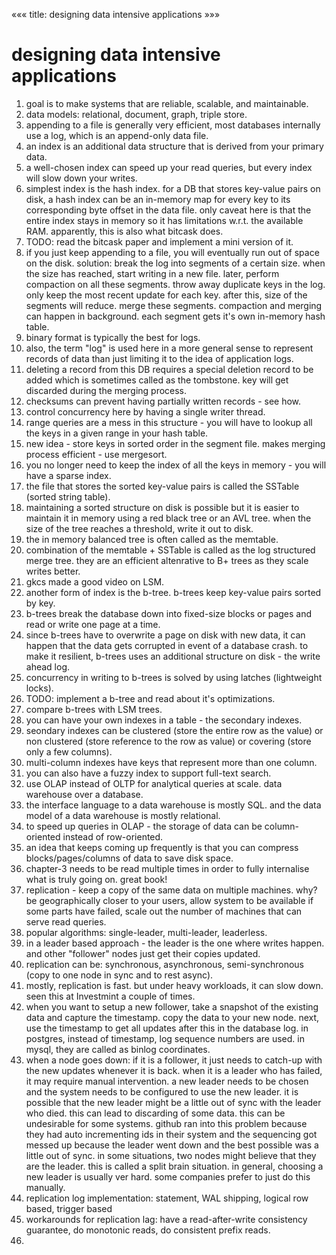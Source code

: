 «««
title: designing data intensive applications
»»»


# designing data intensive applications

1. goal is to make systems that are reliable, scalable, and maintainable.
2. data models: relational, document, graph, triple store.
3. appending to a file is generally very efficient, most databases internally use a log, which is an append-only data file.
4. an index is an additional data structure that is derived from your primary data.
5. a well-chosen index can speed up your read queries, but every index will slow down your writes.
6. simplest index is the hash index. for a DB that stores key-value pairs on disk, a hash index can be an in-memory map for every key to its corresponding byte offset in the data file. only caveat here is that the entire index stays in memory so it has limitations w.r.t. the available RAM. apparently, this is also what bitcask does.
7. TODO: read the bitcask paper and implement a mini version of it.
8. if you just keep appending to a file, you will eventually run out of space on the disk. solution: break the log into segments of a certain size. when the size has reached, start writing in a new file. later, perform compaction on all these segments. throw away duplicate keys in the log. only keep the most recent update for each key. after this, size of the segments will reduce. merge these segments. compaction and merging can happen in background. each segment gets it's own in-memory hash table.
9. binary format is typically the best for logs.
10. also, the term "log" is used here in a more general sense to represent records of data than just limiting it to the idea of application logs.
11. deleting a record from this DB requires a special deletion record to be added which is sometimes called as the tombstone. key will get discarded during the merging process.
12. checksums can prevent having partially written records - see how.
13. control concurrency here by having a single writer thread.
14. range queries are a mess in this structure - you will have to lookup all the keys in a given range in your hash table.
15. new idea - store keys in sorted order in the segment file. makes merging process efficient - use mergesort.
16. you no longer need to keep the index of all the keys in memory - you will have a sparse index.
17. the file that stores the sorted key-value pairs is called the SSTable (sorted string table).
18. maintaining a sorted structure on disk is possible but it is easier to maintain it in memory using a red black tree or an AVL tree. when the size of the tree reaches a threshold, write it out to disk.
19. the in memory balanced tree is often called as the memtable.
20. combination of the memtable + SSTable is called as the log structured merge tree. they are an efficient altenrative to B+ trees as they scale writes better.
21. gkcs made a good video on LSM.
22. another form of index is the b-tree. b-trees keep key-value pairs sorted by key.
23. b-trees break the database down into fixed-size blocks or pages and read or write one page at a time.
24. since b-trees have to overwrite a page on disk with new data, it can happen that the data gets corrupted in event of a database crash. to make it resilient, b-trees uses an additional structure on disk - the write ahead log.
25. concurrency in writing to b-trees is solved by using latches (lightweight locks).
26. TODO: implement a b-tree and read about it's optimizations.
27. compare b-trees with LSM trees.
28. you can have your own indexes in a table - the secondary indexes.
29. seondary indexes can be clustered (store the entire row as the value)  or non clustered (store reference to the row as value) or covering (store only a few columns).
30. multi-column indexes have keys that represent more than one column.
31. you can also have a fuzzy index to support full-text search.
32. use OLAP instead of OLTP for analytical queries at scale. data warehouse over a database.
33. the interface language to a data warehouse is mostly SQL. and the data model of a data warehouse is mostly relational.
34. to speed up queries in OLAP - the storage of data can be column-oriented instead of row-oriented.
35. an idea that keeps coming up frequently is that you can compress blocks/pages/columns of data to save disk space.
36. chapter-3 needs to be read multiple times in order to fully internalise what is truly going on. great book!
37. replication - keep a copy of the same data on multiple machines. why? be geographically closer to your users, allow system to be available if some parts have failed, scale out the number of machines that can serve read queries.
38. popular algorithms: single-leader, multi-leader, leaderless.
39. in a leader based approach - the leader is the one where writes happen. and other "follower" nodes just get their copies updated.
40. replication can be: synchronous, asynchronous, semi-synchronous (copy to one node in sync and to rest async).
41. mostly, replication is fast. but under heavy workloads, it can slow down. seen this at Investmint a couple of times.
42. when you want to setup a new follower, take a snapshot of the existing data and capture the timestamp. copy the data to your new node. next, use the timestamp to get all updates after this in the database log. in postgres, instead of timestamp, log sequence numbers are used. in mysql, they are called as binlog coordinates.
43. when a node goes down: if it is a follower, it just needs to catch-up with the new updates whenever it is back. when it is a leader who has failed, it may require manual intervention. a new leader needs to be chosen and the system needs to be configured to use the new leader. it is possible that the new leader might be a little out of sync with the leader who died. this can lead to discarding of some data. this can be undesirable for some systems. github ran into this problem because they had auto incrementing ids in their system and the sequencing got messed up because the leader went down and the best possible was a little out of sync. in some situations, two nodes might believe that they are the leader. this is called a split brain situation. in general, choosing a new leader is usually ver hard. some companies prefer to just do this manually.
44. replication log implementation: statement, WAL shipping, logical row based, trigger based
45. workarounds for replication lag: have a read-after-write consistency guarantee, do monotonic reads, do consistent prefix reads.
46. 
